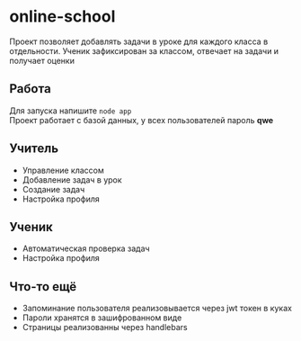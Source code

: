 # online-school
Проект позволяет добавлять задачи в уроке для каждого класса в отдельности. 
Ученик зафиксирован за классом, отвечает на задачи и получает оценки

## Работа
Для запуска напишите ```node app``` <br>
Проект работает с базой данных, у всех пользователей пароль **qwe**

## Учитель
- Управление классом
- Добавление задач в урок
- Создание задач
- Настройка профиля

## Ученик
- Автоматическая проверка задач
- Настройка профиля

## Что-то ещё
- Запоминание пользователя реализовывается через jwt токен в куках
- Пароли хранятся в зашифрованном виде
- Страницы реализованны через handlebars
